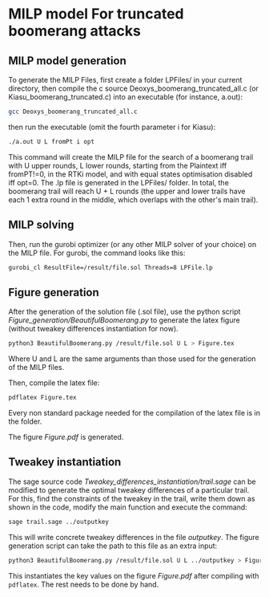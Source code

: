 # MILP model For truncated boomerang attacks


## MILP model generation
To generate the MILP Files, first create a folder LPFiles/ in your current directory, then compile the c source Deoxys_boomerang_truncated_all.c (or Kiasu_boomerang_truncated.c) into an executable (for instance, a.out):

```sh
gcc Deoxys_boomerang_truncated_all.c
```

then run the executable (omit the fourth parameter i for Kiasu):

```sh
./a.out U L fromPt i opt
```

This command will create the MILP file for the search of a boomerang trail with U upper rounds, L lower rounds, starting from the Plaintext iff fromPT!=0, in the RTKi model, and with equal states optimisation disabled iff opt=0. The .lp file is generated in the LPFiles/ folder. In total, the boomerang trail will reach U + L rounds (the upper and lower trails have each 1 extra round in the middle, which overlaps with the other's main trail).


## MILP solving
Then, run the gurobi optimizer (or any other MILP solver of your choice) on the MILP file. For gurobi, the command looks like this:

```sh
gurobi_cl ResultFile=/result/file.sol Threads=8 LPFile.lp
``` 


## Figure generation
After the generation of the solution file (.sol file), use the python script *Figure_generation/BeautifulBoomerang.py* to generate the latex figure (without tweakey differences instantiation for now). 

```sh
python3 BeautifulBoomerang.py /result/file.sol U L > Figure.tex
``` 

Where U and L are the same arguments than those used for the generation of the MILP files. 

Then, compile the latex file:

```sh
pdflatex Figure.tex
```

Every non standard package needed for the compilation of the latex file is in the folder.

The figure *Figure.pdf* is generated.

## Tweakey instantiation
The sage source code *Tweakey_differences_instantiation/trail.sage* can be modified to generate the optimal tweakey differences of a particular trail. For this, find the constraints of the tweakey in the trail, write them down as shown in the code, modify the main function and execute the command:

```sh
sage trail.sage ../outputkey
```

This will write concrete tweakey differences in the file *outputkey*.
The figure generation script can take the path to this file as an extra input:

```sh
python3 BeautifulBoomerang.py /result/file.sol U L ../outputkey > Figure.tex
```


This instantiates the key values on the figure *Figure.pdf* after compiling with `pdflatex`. The rest needs to be done by hand.


